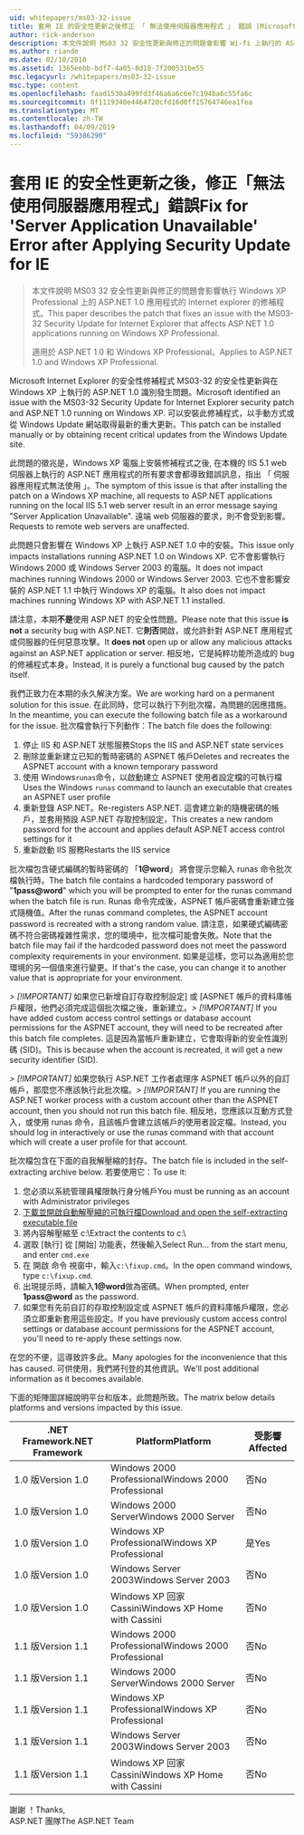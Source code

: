 ```yaml
---
uid: whitepapers/ms03-32-issue
title: 套用 IE 的安全性更新之後修正 「 無法使用伺服器應用程式 」 錯誤 |Microsoft Docs
author: rick-anderson
description: 本文件說明 MS03 32 安全性更新與修正的問題會影響 Wi-fi 上執行的 ASP.NET 1.0 應用程式的 Internet explorer 的修補程式...
ms.author: riande
ms.date: 02/10/2010
ms.assetid: 1365eebb-bdf7-4a05-8d18-7f200531be55
msc.legacyurl: /whitepapers/ms03-32-issue
msc.type: content
ms.openlocfilehash: faad1530a499fd3f46a6a6c6e7c194ba6c55fa6c
ms.sourcegitcommit: 0f1119340e4464720cfd16d0ff15764746ea1fea
ms.translationtype: MT
ms.contentlocale: zh-TW
ms.lasthandoff: 04/09/2019
ms.locfileid: "59386290"
---
```

# <a name="fix-for-server-application-unavailable-error-after-applying-security-update-for-ie"></a><span data-ttu-id="51d34-103">套用 IE 的安全性更新之後，修正「無法使用伺服器應用程式」錯誤</span><span class="sxs-lookup"><span data-stu-id="51d34-103">Fix for 'Server Application Unavailable' Error after Applying Security Update for IE</span></span>

> <span data-ttu-id="51d34-104">本文件說明 MS03 32 安全性更新與修正的問題會影響執行 Windows XP Professional 上的 ASP.NET 1.0 應用程式的 Internet explorer 的修補程式。</span><span class="sxs-lookup"><span data-stu-id="51d34-104">This paper describes the patch that fixes an issue with the MS03-32 Security Update for Internet Explorer that affects ASP.NET 1.0 applications running on Windows XP Professional.</span></span>
> 
> <span data-ttu-id="51d34-105">適用於 ASP.NET 1.0 和 Windows XP Professional。</span><span class="sxs-lookup"><span data-stu-id="51d34-105">Applies to ASP.NET 1.0 and Windows XP Professional.</span></span>


<span data-ttu-id="51d34-106">Microsoft Internet Explorer 的安全性修補程式 MS03-32 的安全性更新與在 Windows XP 上執行的 ASP.NET 1.0 識別發生問題。</span><span class="sxs-lookup"><span data-stu-id="51d34-106">Microsoft identified an issue with the MS03-32 Security Update for Internet Explorer security patch and ASP.NET 1.0 running on Windows XP.</span></span> <span data-ttu-id="51d34-107">可以安裝此修補程式，以手動方式或從 Windows Update 網站取得最新的重大更新。</span><span class="sxs-lookup"><span data-stu-id="51d34-107">This patch can be installed manually or by obtaining recent critical updates from the Windows Update site.</span></span>

<span data-ttu-id="51d34-108">此問題的徵兆是，Windows XP 電腦上安裝修補程式之後, 在本機的 IIS 5.1 web 伺服器上執行的 ASP.NET 應用程式的所有要求會都導致錯誤訊息，指出 「 伺服器應用程式無法使用 」。</span><span class="sxs-lookup"><span data-stu-id="51d34-108">The symptom of this issue is that after installing the patch on a Windows XP machine, all requests to ASP.NET applications running on the local IIS 5.1 web server result in an error message saying "Server Application Unavailable".</span></span> <span data-ttu-id="51d34-109">遠端 web 伺服器的要求，則不會受到影響。</span><span class="sxs-lookup"><span data-stu-id="51d34-109">Requests to remote web servers are unaffected.</span></span>

<span data-ttu-id="51d34-110">此問題只會影響在 Windows XP 上執行 ASP.NET 1.0 中的安裝。</span><span class="sxs-lookup"><span data-stu-id="51d34-110">This issue only impacts installations running ASP.NET 1.0 on Windows XP.</span></span> <span data-ttu-id="51d34-111">它不會影響執行 Windows 2000 或 Windows Server 2003 的電腦。</span><span class="sxs-lookup"><span data-stu-id="51d34-111">It does not impact machines running Windows 2000 or Windows Server 2003.</span></span> <span data-ttu-id="51d34-112">它也不會影響安裝的 ASP.NET 1.1 中執行 Windows XP 的電腦。</span><span class="sxs-lookup"><span data-stu-id="51d34-112">It also does not impact machines running Windows XP with ASP.NET 1.1 installed.</span></span>

<span data-ttu-id="51d34-113">請注意，本期**不是**使用 ASP.NET 的安全性問題。</span><span class="sxs-lookup"><span data-stu-id="51d34-113">Please note that this issue **is not** a security bug with ASP.NET.</span></span> <span data-ttu-id="51d34-114">它**則否**開啟，或允許針對 ASP.NET 應用程式或伺服器的任何惡意攻擊。</span><span class="sxs-lookup"><span data-stu-id="51d34-114">It **does not** open up or allow any malicious attacks against an ASP.NET application or server.</span></span> <span data-ttu-id="51d34-115">相反地，它是純粹功能所造成的 bug 的修補程式本身。</span><span class="sxs-lookup"><span data-stu-id="51d34-115">Instead, it is purely a functional bug caused by the patch itself.</span></span>

<span data-ttu-id="51d34-116">我們正致力在本期的永久解決方案。</span><span class="sxs-lookup"><span data-stu-id="51d34-116">We are working hard on a permanent solution for this issue.</span></span> <span data-ttu-id="51d34-117">在此同時，您可以執行下列批次檔，為問題的因應措施。</span><span class="sxs-lookup"><span data-stu-id="51d34-117">In the meantime, you can execute the following batch file as a workaround for the issue.</span></span> <span data-ttu-id="51d34-118">批次檔會執行下列動作：</span><span class="sxs-lookup"><span data-stu-id="51d34-118">The batch file does the following:</span></span>

1. <span data-ttu-id="51d34-119">停止 IIS 和 ASP.NET 狀態服務</span><span class="sxs-lookup"><span data-stu-id="51d34-119">Stops the IIS and ASP.NET state services</span></span>
2. <span data-ttu-id="51d34-120">刪除並重新建立已知的暫時密碼的 ASPNET 帳戶</span><span class="sxs-lookup"><span data-stu-id="51d34-120">Deletes and recreates the ASPNET account with a known temporary password</span></span>
3. <span data-ttu-id="51d34-121">使用 Windows`runas`命令，以啟動建立 ASPNET 使用者設定檔的可執行檔</span><span class="sxs-lookup"><span data-stu-id="51d34-121">Uses the Windows `runas` command to launch an executable that creates an ASPNET user profile</span></span>
4. <span data-ttu-id="51d34-122">重新登錄 ASP.NET。</span><span class="sxs-lookup"><span data-stu-id="51d34-122">Re-registers ASP.NET.</span></span> <span data-ttu-id="51d34-123">這會建立新的隨機密碼的帳戶，並套用預設 ASP.NET 存取控制設定，</span><span class="sxs-lookup"><span data-stu-id="51d34-123">This creates a new random password for the account and applies default ASP.NET access control settings for it</span></span>
5. <span data-ttu-id="51d34-124">重新啟動 IIS 服務</span><span class="sxs-lookup"><span data-stu-id="51d34-124">Restarts the IIS service</span></span>

<span data-ttu-id="51d34-125">批次檔包含硬式編碼的暫時密碼的 「<strong>1\@word</strong>」 將會提示您輸入 runas 命令批次檔執行時。</span><span class="sxs-lookup"><span data-stu-id="51d34-125">The batch file contains a hardcoded temporary password of "<strong>1pass\@word</strong>" which you will be prompted to enter for the runas command when the batch file is run.</span></span> <span data-ttu-id="51d34-126">Runas 命令完成後，ASPNET 帳戶密碼會重新建立強式隨機值。</span><span class="sxs-lookup"><span data-stu-id="51d34-126">After the runas command completes, the ASPNET account password is recreated with a strong random value.</span></span> <span data-ttu-id="51d34-127">請注意，如果硬式編碼密碼不符合密碼複雜性需求，您的環境中，批次檔可能會失敗。</span><span class="sxs-lookup"><span data-stu-id="51d34-127">Note that the batch file may fail if the hardcoded password does not meet the password complexity requirements in your environment.</span></span> <span data-ttu-id="51d34-128">如果是這樣，您可以為適用於您環境的另一個值來進行變更。</span><span class="sxs-lookup"><span data-stu-id="51d34-128">If that's the case, you can change it to another value that is appropriate for your environment.</span></span>

<span data-ttu-id="51d34-129">*> [!IMPORTANT]* 如果您已新增自訂存取控制設定] 或 [ASPNET 帳戶的資料庫帳戶權限，他們必須完成這個批次檔之後，重新建立。</span><span class="sxs-lookup"><span data-stu-id="51d34-129">*> [!IMPORTANT]* If you have added custom access control settings or database account permissions for the ASPNET account, they will need to be recreated after this batch file completes.</span></span> <span data-ttu-id="51d34-130">這是因為當帳戶重新建立，它會取得新的安全性識別碼 (SID)。</span><span class="sxs-lookup"><span data-stu-id="51d34-130">This is because when the account is recreated, it will get a new security identifier (SID).</span></span>

<span data-ttu-id="51d34-131">*> [!IMPORTANT]* 如果您執行 ASP.NET 工作者處理序 ASPNET 帳戶以外的自訂帳戶，那麼您不應該執行此批次檔。</span><span class="sxs-lookup"><span data-stu-id="51d34-131">*> [!IMPORTANT]* If you are running the ASP.NET worker process with a custom account other than the ASPNET account, then you should not run this batch file.</span></span> <span data-ttu-id="51d34-132">相反地，您應該以互動方式登入，或使用 runas 命令，且該帳戶會建立該帳戶的使用者設定檔。</span><span class="sxs-lookup"><span data-stu-id="51d34-132">Instead, you should log in interactively or use the runas command with that account which will create a user profile for that account.</span></span>

<span data-ttu-id="51d34-133">批次檔包含在下面的自我解壓縮的封存。</span><span class="sxs-lookup"><span data-stu-id="51d34-133">The batch file is included in the self-extracting archive below.</span></span> <span data-ttu-id="51d34-134">若要使用它：</span><span class="sxs-lookup"><span data-stu-id="51d34-134">To use it:</span></span>

1. <span data-ttu-id="51d34-135">您必須以系統管理員權限執行身分帳戶</span><span class="sxs-lookup"><span data-stu-id="51d34-135">You must be running as an account with Administrator privileges</span></span>
2. [<span data-ttu-id="51d34-136">下載並開啟自動解壓縮的可執行檔</span><span class="sxs-lookup"><span data-stu-id="51d34-136">Download and open the self-extracting executable file</span></span>](ms03-32-issue/_static/fixup1.exe)
3. <span data-ttu-id="51d34-137">將內容解壓縮至 c:\\</span><span class="sxs-lookup"><span data-stu-id="51d34-137">Extract the contents to c:\\</span></span>
4. <span data-ttu-id="51d34-138">選取 [執行] 從 [開始] 功能表，然後輸入</span><span class="sxs-lookup"><span data-stu-id="51d34-138">Select Run... from the start menu, and enter</span></span> `cmd.exe`
5. <span data-ttu-id="51d34-139">在 開啟 命令 視窗中，輸入`c:\fixup.cmd`。</span><span class="sxs-lookup"><span data-stu-id="51d34-139">In the open command windows, type `c:\fixup.cmd`.</span></span>
6. <span data-ttu-id="51d34-140">出現提示時，請輸入<strong>1\@word</strong>做為密碼。</span><span class="sxs-lookup"><span data-stu-id="51d34-140">When prompted, enter <strong>1pass\@word</strong> as the password.</span></span>
7. <span data-ttu-id="51d34-141">如果您有先前自訂的存取控制設定或 ASPNET 帳戶的資料庫帳戶權限，您必須立即重新套用這些設定。</span><span class="sxs-lookup"><span data-stu-id="51d34-141">If you have previously custom access control settings or database account permissions for the ASPNET account, you'll need to re-apply these settings now.</span></span>

<span data-ttu-id="51d34-142">在您的不便，這導致許多此。</span><span class="sxs-lookup"><span data-stu-id="51d34-142">Many apologies for the inconvenience that this has caused.</span></span> <span data-ttu-id="51d34-143">可供使用，我們將刊登的其他資訊。</span><span class="sxs-lookup"><span data-stu-id="51d34-143">We'll post additional information as it becomes available.</span></span>

<span data-ttu-id="51d34-144">下面的矩陣圖詳細說明平台和版本，此問題所致。</span><span class="sxs-lookup"><span data-stu-id="51d34-144">The matrix below details platforms and versions impacted by this issue.</span></span>

| <span data-ttu-id="51d34-145">.NET Framework</span><span class="sxs-lookup"><span data-stu-id="51d34-145">.NET Framework</span></span> | <span data-ttu-id="51d34-146">Platform</span><span class="sxs-lookup"><span data-stu-id="51d34-146">Platform</span></span> | <span data-ttu-id="51d34-147">受影響</span><span class="sxs-lookup"><span data-stu-id="51d34-147">Affected</span></span> |
| --- | --- | --- |
| <span data-ttu-id="51d34-148">1.0 版</span><span class="sxs-lookup"><span data-stu-id="51d34-148">Version 1.0</span></span> | <span data-ttu-id="51d34-149">Windows 2000 Professional</span><span class="sxs-lookup"><span data-stu-id="51d34-149">Windows 2000 Professional</span></span> | <span data-ttu-id="51d34-150">否</span><span class="sxs-lookup"><span data-stu-id="51d34-150">No</span></span> |
| <span data-ttu-id="51d34-151">1.0 版</span><span class="sxs-lookup"><span data-stu-id="51d34-151">Version 1.0</span></span> | <span data-ttu-id="51d34-152">Windows 2000 Server</span><span class="sxs-lookup"><span data-stu-id="51d34-152">Windows 2000 Server</span></span> | <span data-ttu-id="51d34-153">否</span><span class="sxs-lookup"><span data-stu-id="51d34-153">No</span></span> |
| <span data-ttu-id="51d34-154">1.0 版</span><span class="sxs-lookup"><span data-stu-id="51d34-154">Version 1.0</span></span> | <span data-ttu-id="51d34-155">Windows XP Professional</span><span class="sxs-lookup"><span data-stu-id="51d34-155">Windows XP Professional</span></span> | <span data-ttu-id="51d34-156">是</span><span class="sxs-lookup"><span data-stu-id="51d34-156">Yes</span></span> |
| <span data-ttu-id="51d34-157">1.0 版</span><span class="sxs-lookup"><span data-stu-id="51d34-157">Version 1.0</span></span> | <span data-ttu-id="51d34-158">Windows Server 2003</span><span class="sxs-lookup"><span data-stu-id="51d34-158">Windows Server 2003</span></span> | <span data-ttu-id="51d34-159">否</span><span class="sxs-lookup"><span data-stu-id="51d34-159">No</span></span> |
| <span data-ttu-id="51d34-160">1.0 版</span><span class="sxs-lookup"><span data-stu-id="51d34-160">Version 1.0</span></span> | <span data-ttu-id="51d34-161">Windows XP 回家 Cassini</span><span class="sxs-lookup"><span data-stu-id="51d34-161">Windows XP Home with Cassini</span></span> | <span data-ttu-id="51d34-162">否</span><span class="sxs-lookup"><span data-stu-id="51d34-162">No</span></span> |
| <span data-ttu-id="51d34-163">1.1 版</span><span class="sxs-lookup"><span data-stu-id="51d34-163">Version 1.1</span></span> | <span data-ttu-id="51d34-164">Windows 2000 Professional</span><span class="sxs-lookup"><span data-stu-id="51d34-164">Windows 2000 Professional</span></span> | <span data-ttu-id="51d34-165">否</span><span class="sxs-lookup"><span data-stu-id="51d34-165">No</span></span> |
| <span data-ttu-id="51d34-166">1.1 版</span><span class="sxs-lookup"><span data-stu-id="51d34-166">Version 1.1</span></span> | <span data-ttu-id="51d34-167">Windows 2000 Server</span><span class="sxs-lookup"><span data-stu-id="51d34-167">Windows 2000 Server</span></span> | <span data-ttu-id="51d34-168">否</span><span class="sxs-lookup"><span data-stu-id="51d34-168">No</span></span> |
| <span data-ttu-id="51d34-169">1.1 版</span><span class="sxs-lookup"><span data-stu-id="51d34-169">Version 1.1</span></span> | <span data-ttu-id="51d34-170">Windows XP Professional</span><span class="sxs-lookup"><span data-stu-id="51d34-170">Windows XP Professional</span></span> | <span data-ttu-id="51d34-171">否</span><span class="sxs-lookup"><span data-stu-id="51d34-171">No</span></span> |
| <span data-ttu-id="51d34-172">1.1 版</span><span class="sxs-lookup"><span data-stu-id="51d34-172">Version 1.1</span></span> | <span data-ttu-id="51d34-173">Windows Server 2003</span><span class="sxs-lookup"><span data-stu-id="51d34-173">Windows Server 2003</span></span> | <span data-ttu-id="51d34-174">否</span><span class="sxs-lookup"><span data-stu-id="51d34-174">No</span></span> |
| <span data-ttu-id="51d34-175">1.1 版</span><span class="sxs-lookup"><span data-stu-id="51d34-175">Version 1.1</span></span> | <span data-ttu-id="51d34-176">Windows XP 回家 Cassini</span><span class="sxs-lookup"><span data-stu-id="51d34-176">Windows XP Home with Cassini</span></span> | <span data-ttu-id="51d34-177">否</span><span class="sxs-lookup"><span data-stu-id="51d34-177">No</span></span> |

<span data-ttu-id="51d34-178">謝謝 ！</span><span class="sxs-lookup"><span data-stu-id="51d34-178">Thanks,</span></span>   
 <span data-ttu-id="51d34-179">ASP.NET 團隊</span><span class="sxs-lookup"><span data-stu-id="51d34-179">The ASP.NET Team</span></span>
